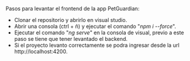 Pasos para levantar el frontend de la app PetGuardian:
- Clonar el repositorio y abrirlo en visual studio.
- Abrir una consola (ctrl + ñ) y ejecutar el comando "*npm i --force*".
- Ejecutar el comando "*ng serve*" en la consola de visual, previo a este paso se tiene que tener levantado el backend.
- Si el proyecto levanto correctamente se podra ingresar desde la url http://localhost:4200.
